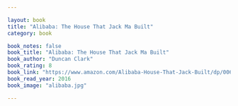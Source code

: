 ```yaml
---

layout: book
title: "Alibaba: The House That Jack Ma Built"
category: book

book_notes: false
book_title: "Alibaba: The House That Jack Ma Built"
book_author: "Duncan Clark"
book_rating: 8
book_link: "https://www.amazon.com/Alibaba-House-That-Jack-Built/dp/0062413406"
book_read_year: 2016
book_image: "alibaba.jpg"

---
```

